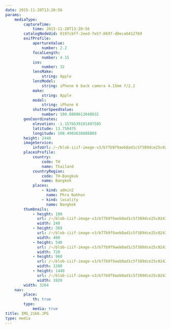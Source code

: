 ```yaml
---
date: 2015-11-20T13:20:56
params:
    mediaType:
        captureTime:
            time: 2015-11-20T13:20:56
        catalogNodeUid: 0197cbff-2eed-7e57-8697-d8eca6412769
        exifProfile:
            apertureValue:
                number: 2.2
            focalLength:
                number: 4.15
            iso:
                number: 32
            lensMake:
                string: Apple
            lensModel:
                string: iPhone 6 back camera 4.15mm f/2.2
            make:
                string: Apple
            model:
                string: iPhone 6
            shutterSpeedValue:
                number: 100.0800613048832
        geoCoordinates:
            elevation: -1.1576539101497505
            latitude: 13.750475
            longitude: 100.4903638888889
        height: 2448
        imageService:
            infoUrl: /~/blob-iiif-image-v3/b77b9f9aeb8ad1c5f389dce25c0243fcafd6b81593114884667d5ec6d329ddad/info.json
        placesProfile:
            country:
                code: TH
                name: Thailand
            countryRegion:
                code: TH-Bangkok
                name: Bangkok
            places:
                - kind: admin2
                  name: Phra Nakhon
                - kind: locality
                  name: Bangkok
        thumbnails:
            - height: 180
              url: /~/blob-iiif-image-v3/b77b9f9aeb8ad1c5f389dce25c0243fcafd6b81593114884667d5ec6d329ddad/full/240%2C180/0/default.jpg
              width: 240
            - height: 360
              url: /~/blob-iiif-image-v3/b77b9f9aeb8ad1c5f389dce25c0243fcafd6b81593114884667d5ec6d329ddad/full/480%2C360/0/default.jpg
              width: 480
            - height: 540
              url: /~/blob-iiif-image-v3/b77b9f9aeb8ad1c5f389dce25c0243fcafd6b81593114884667d5ec6d329ddad/full/720%2C540/0/default.jpg
              width: 720
            - height: 960
              url: /~/blob-iiif-image-v3/b77b9f9aeb8ad1c5f389dce25c0243fcafd6b81593114884667d5ec6d329ddad/full/1280%2C960/0/default.jpg
              width: 1280
            - height: 1440
              url: /~/blob-iiif-image-v3/b77b9f9aeb8ad1c5f389dce25c0243fcafd6b81593114884667d5ec6d329ddad/full/1920%2C1440/0/default.jpg
              width: 1920
        width: 3264
    nav:
        place:
            th: true
        type:
            media: true
title: IMG_2166.JPG
type: media
---
```

